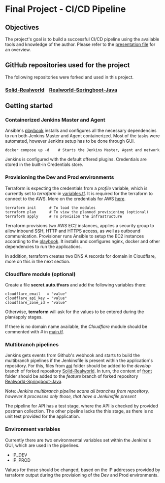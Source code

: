 # Final Project - CI/CD Pipeline
## Objectives

The project's goal is to build a successful CI/CD pipeline using the available tools and knowledge of the author. Please refer to the [presentation file](CI_CD_Pipeline_Final_Project.pptx) for an overview.

## GitHub repositories used for the project

The following repositories were forked and used in this project.

### [Solid-Realworld](https://github.com/solidjs/solid-realworld)&nbsp;&nbsp;&nbsp;&nbsp;[Realworld-Springboot-Java](https://github.com/raeperd/realworld-springboot-java)

## Getting started

### Containerized Jenkins Master and Agent

Ansible's [playbook](playbooks/init.yml) installs and configures all the necessary dependencies to run both Jenkins Master and Agent containerized. Most of the tasks were automated, however Jenkins setup has to be done through GUI. 

    docker compose up -d    # Starts the Jenkins Master, Agent and network

Jenkins is configured with the default offered plugins. Credentials are stored in the built-in Credentials store. 

### Provisioning the Dev and Prod environments

Terraform is expecting the credentials from a _profile_ variable, which is currently set to _terraform_ in [variables.tf](terraform/variables.tf). It is required for the terraform to connect to the AWS. More on the credentials for AWS [here](https://docs.aws.amazon.com/cli/latest/userguide/cli-configure-quickstart.html#cli-configure-quickstart-config).

    terraform init      # To load the modules
    terraform plan      # To view the planned provisioning (optional)
    terraform apply     # To provision the infrastructure

Terraform provisions two AWS EC2 instances, applies a security group to allow inbound SSH, HTTP and HTTPS access, as well as outbound communication. Provisioner runs Ansible to setup the EC2 instances according to the [playbook](terraform/playbook_aws/main.yml). It installs and configures nginx, docker and other dependencies to run the applications.

In addition, terraform creates two DNS A records for domain in Cloudflare, more on this in the next section.

### Cloudflare module (optional)

Create a file __secret.auto.tfvars__ and add the following variables there:

    cloudflare_email   = "value"
    cloudflare_api_key = "value"
    cloudflare_zone_id = "value"

Otherwise, __terraform__ will ask for the values to be entered during the plan/apply stages.

If there is no domain name available, the _Cloudflare_ module should be commented with _#_ in [main.tf](terraform/main.tf).

### Multibranch pipelines

Jenkins gets events from Github's webhook and starts to build the multibranch pipelines if the Jenkinsfile is present within the application's repository. For this, files from [api](api/) folder should be added to the _develop_ branch of forked repository [Solid-Realworld](https://github.com/solidjs/solid-realworld). In turn, the content of [front](front/) folder should be added to the _feature_ branch of forked repository [Realworld-Springboot-Java](https://github.com/raeperd/realworld-springboot-java). 

Note: _Jenkins multibranch pipeline scans all branches from repository, however it processes only those, that have a Jenkinsfile present_

The pipeline for API has a test stage, where the API is checked by provided postman collection. The other pipeline lacks the this stage, as there is no unit test provided for the application.

### Environment variables

Currently there are two environmental variables set within the Jenkins's GUI, which are used in the pipelines.

 - IP_DEV
 - IP_PROD

Values for those should be changed, based on the IP addresses provided by terraform output during the provisioning of the Dev and Prod environments.